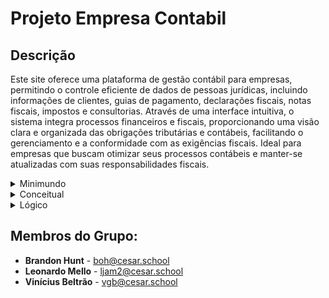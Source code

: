 # Projeto Empresa Contabil
## Descrição
Este site oferece uma plataforma de gestão contábil para empresas, permitindo o controle eficiente de dados de pessoas jurídicas, incluindo informações de clientes, guias de pagamento, declarações fiscais, notas fiscais, impostos e consultorias. Através de uma interface intuitiva, o sistema integra processos financeiros e fiscais, proporcionando uma visão clara e organizada das obrigações tributárias e contábeis, facilitando o gerenciamento e a conformidade com as exigências fiscais. Ideal para empresas que buscam otimizar seus processos contábeis e manter-se atualizadas com suas responsabilidades fiscais.

<details>
  <summary>Minimundo</summary>
O sistema foi desenvolvido para gerenciar as atividades fiscais e contábeis de empresas clientes de um escritório de contabilidade. O foco é exclusivamente em pessoas jurídicas, com o objetivo de otimizar a gestão das obrigações fiscais e contábeis, desde a emissão de notas fiscais até a apuração de impostos e o envio de declarações fiscais.

Cadastro de Empresa
Uma empresa cliente é cadastrada no sistema com o seu CNPJ, razão social, endereço, telefone e email. Além disso, a empresa é enquadrada em um regime tributário específico, como Simples Nacional, Lucro Presumido ou Lucro Real, que será usado para calcular os impostos devidos.

Emissão de Notas Fiscais
As notas fiscais de entrada e saída são registradas no sistema. Cada nota fiscal inclui o número da nota, data de emissão, valor total, tipo (entrada ou saída) e descrição. Estas notas são essenciais para a geração de lançamentos contábeis e para a apuração dos impostos devidos pela empresa.

Lançamentos Contábeis
A cada nota fiscal emitida, o sistema gera lançamentos contábeis para registrar as movimentações financeiras da empresa, como receitas e despesas. Esses lançamentos são usados para calcular os impostos e determinar os valores a serem pagos.

Apuração de Impostos
Com base nos lançamentos contábeis e nas notas fiscais, o sistema realiza a apuração dos impostos devidos pela empresa. A apuração considera os impostos como ISS, ICMS, PIS, COFINS, IRPJ e CSLL, e aplica as alíquotas e bases de cálculo conforme o regime tributário da empresa.

Guias de Pagamento
Após a apuração, o sistema emite guias de pagamento para cada imposto devido. As guias contêm informações como o número da guia, data de emissão, data de vencimento, valor a pagar e o status de pagamento (pago ou pendente). Essas guias são essenciais para garantir que a empresa cumpra suas obrigações fiscais em tempo hábil.

Declarações Fiscais
Além das guias de pagamento, o sistema auxilia na elaboração e envio de declarações fiscais como DCTF, SPED Fiscal, ECF e EFD. Cada declaração possui informações sobre o tipo de declaração, período de referência, data de envio e situação (enviada ou pendente). Essas declarações são essenciais para manter a empresa em conformidade com as autoridades fiscais.

Consultorias e Planejamento Tributário
O sistema oferece também funcionalidades para planejamento tributário. Com isso, o contador pode avaliar qual regime tributário (Simples Nacional, Lucro Presumido ou Lucro Real) é mais vantajoso para a empresa, além de identificar oportunidades de economia fiscal. As atividades de planejamento tributário são registradas como consultorias, que incluem o tipo de consultoria, data e uma descrição.

Segurança e Conformidade
O sistema garante a segurança dos dados e a conformidade legal com as legislações fiscais vigentes. Ele implementa controles de acesso para proteger os dados e garantir que apenas usuários autorizados possam acessar informações sensíveis. Além disso, o sistema está sempre atualizado para refletir as últimas mudanças nas regras fiscais e tributárias.
</details>

<details>
  <summary>Conceitual</summary>
![Projeto-BD](https://github.com/user-attachments/assets/0adff692-b25f-4aa0-9375-9e704b4a56d5)
</details>

<details>
  <summary>Lógico</summary>
![Logico_1](https://github.com/user-attachments/assets/2993c3ee-d4a4-40e5-a1ae-19194ab0d662)
</details>

## Membros do Grupo:
- **Brandon Hunt** - [boh@cesar.school](mailto:boh@cesar.school)
- **Leonardo Mello** - [ljam2@cesar.school](mailto:ljam2@cesar.school)
- **Vinícius Beltrão** - [vgb@cesar.school](mailto:vgb@cesar.school)
